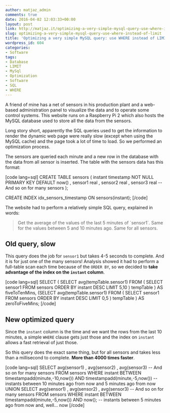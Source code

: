```yaml
---
author: matjaz_admin
comments: true
date: 2016-04-02 12:03:33+00:00
layout: post
link: http://matjaz.it/optimizing-a-very-simple-mysql-query-use-where-instead-of-limit/
slug: optimizing-a-very-simple-mysql-query-use-where-instead-of-limit
title: 'Optimizing a very simple MySQL query: use WHERE instead of LIMIT'
wordpress_id: 604
categories:
- Software
tags:
- Database
- LIMIT
- MySql
- Optimization
- Software
- SQL
- WHERE
---
```


A friend of mine has a net of sensors in his production plant and a web-based administration panel to visualize the data and to operate some control systems. This website runs on a Raspberry Pi 2 which also hosts the MySQL database used to store all the data from the sensors.

Long story short, apparently the SQL queries used to get the information to render the dynamic web page were really slow (except when using the MySQL cache) and the page took a lot of time to load. So we performed an optimization process.

The sensors are queried each minute and a new row in the database with the data from all sensor is inserted. The table with the sensors data has this format:

[code lang=sql]
CREATE TABLE sensors (
    instant timestamp NOT NULL PRIMARY KEY DEFAULT now()
  , sensor1 real
  , sensor2 real
  , sensor3 real
  -- And so on for many sensors
    );

CREATE INDEX idx_sensors_timestamp
    ON sensors(instant);
[/code]

The website had to perform a relatively simple SQL query, explained in words:



<blockquote>
  Get the average of the values of the last 5 minutes of `sensor1`. Same for the values between 5 and 10 minutes ago. Same for all sensors.
</blockquote>





## Old query, slow



This query does the job for `sensor1` but takes 4-5 seconds to complete. And it is for just one of the many sensors! Analysis showed it had to perform a full-table scan each time because of the `ORDER BY`, so we decided to **take advantage of the index on the `instant` column**.

[code lang=sql]
SELECT (
    SELECT avg(tempTable.sensor1)
        FROM (
            SELECT sensor1
                FROM sensors
                ORDER BY instant DESC
                LIMIT 5,10
        ) tempTable
    ) AS fiveToTenMins,
    (SELECT avg(tempTable.sensor1)
        FROM (
            SELECT sensor1
                FROM sensors
                ORDER BY instant DESC
                LIMIT 0,5
        ) tempTable
    ) AS zeroToFiveMins;
[/code]



## New optimized query



Since the `instant` column is the time and we want the rows from the last 10 minutes, a simple `WHERE` clause gets just those and the index on `instant` allows a fast retrieval of just those.

So this query does the exact same thing, but for all sensors and takes less than a millisecond to complete. **More than 4000 times faster**.

[code lang=sql]
SELECT avg(sensor1)
    ,  avg(sensor2)
    ,  avg(sensor3)
    -- And so on for many sensors
    FROM sensors
    WHERE instant BETWEEN timestampadd(minute,-10,now()) AND timestampadd(minute,-5,now())
    -- instants between 10 minutes ago from now and 5 minutes ago from now
UNION
SELECT avg(sensor1)
    ,  avg(sensor2)
    ,  avg(sensor3)
    -- And so on for many sensors
    FROM sensors
    WHERE instant BETWEEN timestampadd(minute,-5,now()) AND now();
    -- instants between 5 minutes ago from now and, well... now
[/code]
